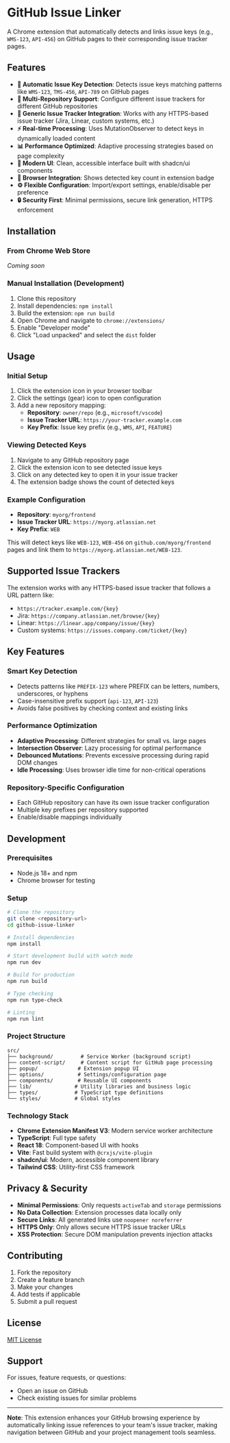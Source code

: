 # GitHub Issue Linker

A Chrome extension that automatically detects and links issue keys (e.g., `WMS-123`, `API-456`) on GitHub pages to their corresponding issue tracker pages.

## Features

- **🔗 Automatic Issue Key Detection**: Detects issue keys matching patterns like `WMS-123`, `TMS-456`, `API-789` on GitHub pages
- **🎯 Multi-Repository Support**: Configure different issue trackers for different GitHub repositories
- **🔧 Generic Issue Tracker Integration**: Works with any HTTPS-based issue tracker (Jira, Linear, custom systems, etc.)
- **⚡ Real-time Processing**: Uses MutationObserver to detect keys in dynamically loaded content
- **📊 Performance Optimized**: Adaptive processing strategies based on page complexity
- **🎨 Modern UI**: Clean, accessible interface built with shadcn/ui components
- **📱 Browser Integration**: Shows detected key count in extension badge
- **⚙️ Flexible Configuration**: Import/export settings, enable/disable per preference
- **🔒 Security First**: Minimal permissions, secure link generation, HTTPS enforcement

## Installation

### From Chrome Web Store
*Coming soon*

### Manual Installation (Development)
1. Clone this repository
2. Install dependencies: `npm install`
3. Build the extension: `npm run build`
4. Open Chrome and navigate to `chrome://extensions/`
5. Enable "Developer mode"
6. Click "Load unpacked" and select the `dist` folder

## Usage

### Initial Setup
1. Click the extension icon in your browser toolbar
2. Click the settings (gear) icon to open configuration
3. Add a new repository mapping:
   - **Repository**: `owner/repo` (e.g., `microsoft/vscode`)
   - **Issue Tracker URL**: `https://your-tracker.example.com`
   - **Key Prefix**: Issue key prefix (e.g., `WMS`, `API`, `FEATURE`)

### Viewing Detected Keys
1. Navigate to any GitHub repository page
2. Click the extension icon to see detected issue keys
3. Click on any detected key to open it in your issue tracker
4. The extension badge shows the count of detected keys

### Example Configuration
- **Repository**: `myorg/frontend`
- **Issue Tracker URL**: `https://myorg.atlassian.net`
- **Key Prefix**: `WEB`

This will detect keys like `WEB-123`, `WEB-456` on `github.com/myorg/frontend` pages and link them to `https://myorg.atlassian.net/WEB-123`.

## Supported Issue Trackers

The extension works with any HTTPS-based issue tracker that follows a URL pattern like:
- `https://tracker.example.com/{key}`
- Jira: `https://company.atlassian.net/browse/{key}`
- Linear: `https://linear.app/company/issue/{key}`
- Custom systems: `https://issues.company.com/ticket/{key}`

## Key Features

### Smart Key Detection
- Detects patterns like `PREFIX-123` where PREFIX can be letters, numbers, underscores, or hyphens
- Case-insensitive prefix support (`api-123`, `API-123`)
- Avoids false positives by checking context and existing links

### Performance Optimization
- **Adaptive Processing**: Different strategies for small vs. large pages
- **Intersection Observer**: Lazy processing for optimal performance
- **Debounced Mutations**: Prevents excessive processing during rapid DOM changes
- **Idle Processing**: Uses browser idle time for non-critical operations

### Repository-Specific Configuration
- Each GitHub repository can have its own issue tracker configuration
- Multiple key prefixes per repository supported
- Enable/disable mappings individually

## Development

### Prerequisites
- Node.js 18+ and npm
- Chrome browser for testing

### Setup
```bash
# Clone the repository
git clone <repository-url>
cd github-issue-linker

# Install dependencies
npm install

# Start development build with watch mode
npm run dev

# Build for production
npm run build

# Type checking
npm run type-check

# Linting
npm run lint
```

### Project Structure
```
src/
├── background/         # Service Worker (background script)
├── content-script/     # Content script for GitHub page processing
├── popup/             # Extension popup UI
├── options/           # Settings/configuration page
├── components/        # Reusable UI components
├── lib/              # Utility libraries and business logic
├── types/            # TypeScript type definitions
└── styles/           # Global styles
```

### Technology Stack
- **Chrome Extension Manifest V3**: Modern service worker architecture
- **TypeScript**: Full type safety
- **React 18**: Component-based UI with hooks
- **Vite**: Fast build system with `@crxjs/vite-plugin`
- **shadcn/ui**: Modern, accessible component library
- **Tailwind CSS**: Utility-first CSS framework

## Privacy & Security

- **Minimal Permissions**: Only requests `activeTab` and `storage` permissions
- **No Data Collection**: Extension processes data locally only
- **Secure Links**: All generated links use `noopener noreferrer`
- **HTTPS Only**: Only allows secure HTTPS issue tracker URLs
- **XSS Protection**: Secure DOM manipulation prevents injection attacks

## Contributing

1. Fork the repository
2. Create a feature branch
3. Make your changes
4. Add tests if applicable
5. Submit a pull request

## License

[MIT License](LICENSE)

## Support

For issues, feature requests, or questions:
- Open an issue on GitHub
- Check existing issues for similar problems

---

**Note**: This extension enhances your GitHub browsing experience by automatically linking issue references to your team's issue tracker, making navigation between GitHub and your project management tools seamless.